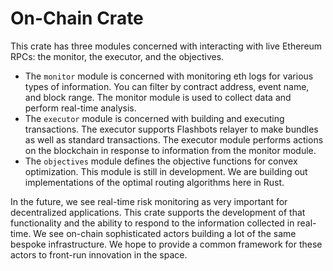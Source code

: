 # On-Chain Crate

This crate has three modules concerned with interacting with live Ethereum RPCs: the monitor, the executor, and the objectives.

- The `monitor` module is concerned with monitoring eth logs for various types of information. You can filter by contract address, event name, and block range. The monitor module is used to collect data and perform real-time analysis.
- The `executor` module is concerned with building and executing transactions. The executor supports Flashbots relayer to make bundles as well as standard transactions. The executor module performs actions on the blockchain in response to information from the monitor module.
- The `objectives` module defines the objective functions for convex optimization. This module is still in development. We are building out implementations of the optimal routing algorithms here in Rust.

In the future, we see real-time risk monitoring as very important for decentralized applications. This crate supports the development of that functionality and the ability to respond to the information collected in real-time. We see on-chain sophisticated actors building a lot of the same bespoke infrastructure. We hope to provide a common framework for these actors to front-run innovation in the space.

